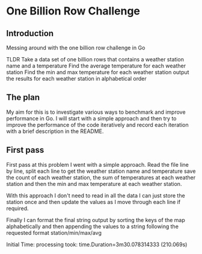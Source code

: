 # One Billion Row Challenge

## Introduction

Messing around with the one billion row challenge in Go

TLDR 
Take a data set of one billion rows that contains a weather station name and a temperature
Find the average temperature for each weather station
Find the min and max temperature for each weather station
output the results for each weather station in alphabetical order


## The plan

My aim for this is to investigate various ways to benchmark and improve performance in Go.
I will start with a simple approach and then try to improve the performance of the code iteratively and record each iteration with a 
brief description in the README.

## First pass

First pass at this problem I went with a simple approach.
Read the file line by line, split each line to get the weather station name and temperature
save the count of each weather station, the sum of temperatures at each weather station 
and then the min and max temperature at each weather station.

With this approach I don't need to read in all the data I can just store the station once and
then update the values as I move through each line if required.

Finally I can format the final string output by sorting the keys of the map alphabetically and then
appending the values to a string following the requested format station/min/max/avg

Initial Time: processing took: time.Duration=3m30.078314333  (210.069s)
